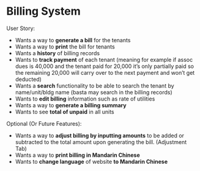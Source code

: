 ﻿# Billing System

User Story:

- Wants a way to **generate a bill** for the tenants
- Wants a way to **print** the bill for tenants
- Wants a **history** of billing records
- Wants to **track payment** of each tenant (meaning for example if assoc dues is 40,000 and the tenant paid for 20,000 it’s only partially paid so the remaining 20,000 will carry over to the next payment and won’t get deducted)
- Wants a **search** functionality to be able to search the tenant by name/unit/bldg name (basta may search in the billing records)
- Wants to **edit billing** information such as rate of utilities
- Wants a way to **generate a billing summary**
- Wants to see **total of unpaid** in all units

Optional (Or Future Features):

- Wants a way to **adjust billing by inputting amounts** to be added or subtracted to the total amount upon generating the bill. (Adjustment Tab)
- Wants a way to **print billing in Mandarin Chinese**
- Wants to **change language** of website **to Mandarin Chinese**
